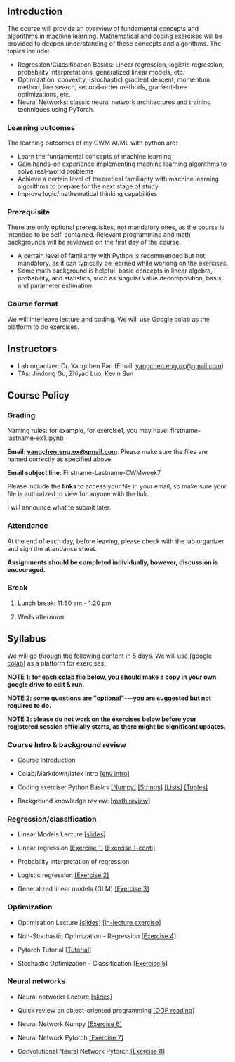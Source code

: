 

## Introduction

The course will provide an overview of fundamental concepts and algorithms in machine learning. Mathematical and coding exercises will be provided to deepen understanding of these concepts and algorithms. The topics include: 

 - Regression/Classification Basics: Linear regression, logistic regression, probability interpretations, generalized linear models, etc.
 - Optimization: convexity, (stochastic) gradient descent, momentum method, line search, second-order methods, gradient-free optimizations, etc.
 - Neural Networks: classic neural network architectures and training techniques using PyTorch.

### Learning outcomes

The learning outcomes of my CWM AI/ML with python are:

- Learn the fundamental concepts of machine learning
- Gain hands-on experience implementing machine learning algorithms to solve real-world problems
- Achieve a certain level of theoretical familiarity with machine learning algorithms to prepare for the next stage of study
- Improve logic/mathematical thinking capabilities

### Prerequisite

There are only optional prerequisites, not mandatory ones, as the course is intended to be self-contained. Relevant programming and math backgrounds will be reviewed on the first day of the course.

- A certain level of familiarity with Python is recommended but not mandatory, as it can typically be learned while working on the exercises.
- Some math background is helpful: basic concepts in linear algebra, probability, and statistics, such as singular value decomposition, basis, and parameter estimation.

### Course format

We will interleave lecture and coding. We will use Google colab as the platform to do exercises. 
                
## Instructors

- Lab organizer: Dr. Yangchen Pan (Email: yangchen.eng.ox@gmail.com)
- TAs: Jindong Gu, Zhiyao Luo, Kevin Sun

## Course Policy

### Grading

Naming rules: for example, for exercise1, you may have: firstname-lastname-ex1.ipynb

**Email: yangchen.eng.ox@gmail.com**. Please make sure the files are named correctly as specified above. 

**Email subject line**: Firstname-Lastname-CWMweek7

Please include the **links** to access your file in your email, so make sure your file is authorized to view for anyone with the link. 

I will announce what to submit later. 

### Attendance

At the end of each day, before leaving, please check with the lab organizer and sign the attendance sheet.

**Assignments should be completed individually, however, discussion is encouraged.**

### Break

1. Lunch break: 11:50 am - 1:20 pm

2. Weds afternoon

## Syllabus

We will go through the following content in 5 days. We will use [[google colab]](https://colab.research.google.com/) as a platform for exercises. 

**NOTE 1: for each colab file below, you should make a copy in your own google drive to edit & run.**

**NOTE 2: some questions are "optional"---you are suggested but not required to do.**

**NOTE 3: please do not work on the exercises below before your registered session officially starts, as there might be significant updates.**

### Course Intro & background review

- Course Introduction

- Colab/Markdown/latex intro [[env intro]](https://colab.research.google.com/drive/1DHVIdXVouXhQmnusmR-JLGBqT2_TsxCF?usp=sharing) 

- Coding exercise: Python Basics 
[[Numpy]](https://colab.research.google.com/drive/1N_LQdkRL-PrQqtrUtKOXDDRxKW7Whioh?usp=sharing)
[[Strings]](https://colab.research.google.com/drive/16QB0e6reXr0aYg3QMJbb2Kjpd93cZ1qJ?usp=sharing)
[[Lists]](https://colab.research.google.com/drive/1cHDaCeHUbNzV-zHpYPRBMNohL4dbxeqB?usp=sharing)
[[Tuples]](https://colab.research.google.com/drive/1nqqTPS9GZYyQ9rdCPbMZFWoKdmjtFZv9?usp=sharing)

- Background knowledge review: [[math review]](https://colab.research.google.com/drive/1F9KRUyp2iryZYQ8Oi7psbExSlrBvEMo3?usp=sharing)

### Regression/classification

- Linear Models Lecture [[slides]](https://drive.google.com/file/d/1Ow_0KHG__Dp6ZWc82x-LOvAJAXDbvmxQ/view?usp=sharing)

- Linear regression [[Exercise 1]](https://colab.research.google.com/drive/1rvxEVveKc6DKwKhrbl3A4hBM3sEq1QjR?usp=sharing) [[Exercise 1-conti]](https://colab.research.google.com/drive/1ZRgz9IXybPCmZxxyXtjhQCZBAt_drSzW?usp=sharing)

- Probability interpretation of regression

- Logistic regression [[Exercise 2]](https://colab.research.google.com/drive/1uju-Djv8TOOw1lidxq_NamMuHycc83NF?usp=sharing)

- Generalized linear models (GLM) [[Exercise 3]](https://colab.research.google.com/drive/1haTSgsIMBtkYZ0eqkL8hLuOVeppKFcyC?usp=sharing)

### Optimization

- Optimisation Lecture [[slides]]() [[in-lecture exercise]](https://colab.research.google.com/drive/13GQ3s65UZ_UF1_KntIgjPAO7nsryjYva?usp=sharing)

- Non-Stochastic Optimization - Regression [[Exercise 4]](https://colab.research.google.com/drive/1Iq7j9nTXmBZXrfQ8F7bK_w8kF4zNW2oR?usp=sharing)

- Pytorch Tutorial [[Tutorial]](https://drive.google.com/file/d/1rPcibL2BYn13alGV6VQydHUIwsJJML7n/view?usp=sharing)

- Stochastic Optimization - Classification [[Exercise 5]](https://colab.research.google.com/drive/1MieVT6VKzHGZ2V4rnZTANRohPTLe5WR5?usp=sharing)

### Neural networks

- Neural networks Lecture [[slides]]()

- Quick review on object-oriented programming [[OOP reading]](https://colab.research.google.com/drive/1rWW_xM-Yv9tIyNGRF5QtWpjaCz0KajLu?usp=sharing)

- Neural Network Numpy [[Exercise 6]](https://drive.google.com/file/d/1Qj8NaNQP9qESKAZSwmE9lP8MCwocHPGP/view?usp=sharing)

- Neural Network Pytorch [[Exercise 7]](https://drive.google.com/file/d/1sHi7NM9eltuMk2E9msR7lho2YQ9Pe7Dq/view?usp=sharing) 

- Convolutional Neural Network Pytorch [[Exercise 8]](https://drive.google.com/file/d/13-N_vlCr89e_gKTyabSQ-K8ebQoaHavF/view?usp=sharing) 
